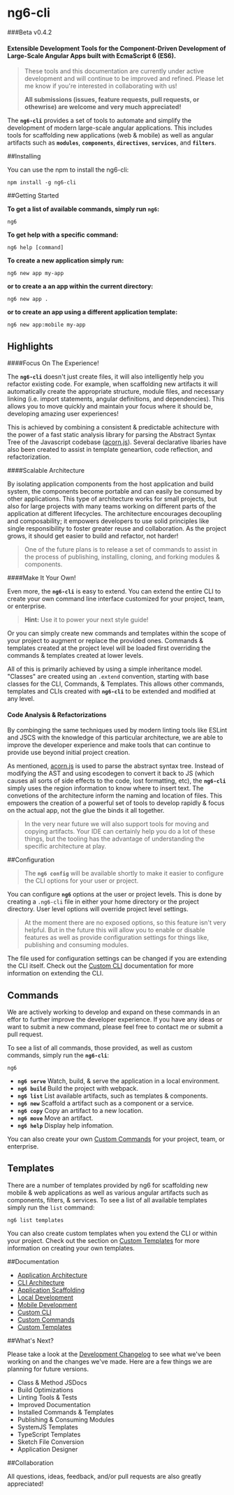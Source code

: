 # ng6-cli 
###Beta v0.4.2

#### Extensible Development Tools for the Component-Driven Development of Large-Scale Angular Apps built with EcmaScript 6 (ES6).

> These tools and this documentation are currently under active development and will continue to be improved and refined. Please let me know if you're interested in collaborating with us! 
>
> **All submissions (issues, feature requests, pull requests, or othewrise) are welcome and very much appreciated!**

The **`ng6-cli`** provides a set of tools to automate and simplify the development of modern large-scale angular applications. This includes tools for scaffolding new applications (web & mobile) as well as angular artifacts such as **`modules`**, 
**`components`**, **`directives`**, **`services`**, and **`filters`**.


##Installing

You can use the npm to install the ng6-cli:

```
npm install -g ng6-cli
```

##Getting Started

**To get a list of available commands, simply run `ng6`:**

```
ng6
```

**To get help with a specific command:**

```
ng6 help [command]
```

**To create a new application simply run:**

```
ng6 new app my-app
```

**or to create a an app within the current directory:**

```
ng6 new app .
```

**or to create an app using a different application template:**

```
ng6 new app:mobile my-app
```

## Highlights

####Focus On The Experience!

The **`ng6-cli`** doesn't just create files, it will also intelligently help you refactor existing code. For example, when scaffolding new artifacts it will automatically create the appropriate structure, module files, and necessary linking (i.e. import statements, angular definitions, and dependencies). This allows you to move quickly and maintain your focus where it should be, developing amazing user experiences! 

This is achieved by combining a consistent & predictable achitecture with the power of a fast static analysis library for parsing the Abstract Syntax Tree of the Javascript codebase ([acorn.js](https://github.com/ternjs/acorn)). Several declarative libaries have also been created to assist in template geneartion, code reflection, and refactorization. 

####Scalable Architecture

By isolating application components from the host application and build system, the components become portable and can easily be consumed by other applications. This type of architecture works for small projects, but also for large projects with many teams working on different parts of the application at different lifecycles. The architecture encourages decoupling and composability; it empowers developers to use solid principles like single responsibility to foster greater reuse and collaboration. As the project grows, it should get easier to build and refactor, not harder!

>One of the future plans is to release a set of commands to assist in the process of publishing, installing, cloning, and forking modules & components.

####Make It Your Own!

Even more, the **`ng6-cli`** is easy to extend. You can extend the entire CLI to create your own command line interface customized for your project, team, or enterprise. 

> **Hint:** Use it to power your next style guide!

Or you can simply create new commands and templates within the scope of your project to augment or replace the provided ones. Commands & templates created at the project level will be loaded first overriding the commands & templates created at lower levels.

All of this is primarily achieved by using a simple inheritance model. "Classes" are created using an `.extend` convention, starting with base classes for the CLI, Commands, & Templates. This allows other commands, templates and CLIs created with **`ng6-cli`** to be extended and modified at any level.

#### Code Analysis & Refactorizations

By combinging the same techniques used by modern linting tools like ESLint and JSCS with the knowledge of this particular architecture, we are able to improve the developer experience and make tools that can continue to provide use beyond initial project creation.

As mentioned, [acorn.js](https://github.com/ternjs/acorn) is used to parse the abstract syntax tree. Instead of modifying the AST and using escodegen to convert it back to JS (which causes all sorts of side effects to the code, lost formatting, etc), the **`ng6-cli`** simply uses the region information to know where to insert text. The convetions of the architecture inform the naming and location of files. This empowers the creation of a powerful set of tools to develop rapidly & focus on the actual app, not the glue the binds it all together.

> In the very near future we will also support tools for moving and copying artifacts. Your IDE can certainly help you do a lot of these things, but the tooling has the advantage of understanding the specific architecture at play.

##Configuration

> The **`ng6 config`** will be available shortly to make it easier to configure the CLI options for your user or project.

You can configure **`ng6`** options at the user or project levels. This is done by creating a `.ng6-cli` file in either your home directory or the project directory. User level options will override project level settings. 

> At the moment there are no exposed options, so this feature isn't very helpful. But in the future this will allow you to enable or disable features as well as provide configuration settings for things like, publishing and consuming modules.

The file used for configuration settings can be changed if you are extending the CLI itself. Check out the [Custom CLI](docs/custom-cli.md) documentation for more information on extending the CLI.

## Commands

We are actively working to develop and expand on these commands in an effor to further improve the developer experience. If you have any ideas or want to submit a new command, please feel free to contact me or submit a pull request.

To see a list of all commands, those provided, as well as custom commands, simply run the **`ng6-cli`**:

```
ng6
```
 
- **`ng6 serve`** Watch, build, & serve the application in a local environment.
- **`ng6 build`** Build the project with webpack.
- **`ng6 list`** List available artifacts, such as templates & components.
- **`ng6 new`** Scaffold a artifact such as a component or a service.
- **`ng6 copy`** Copy an artifact to a new location.
- **`ng6 move`** Move an artifact.
- **`ng6 help`** Display help infomation.

You can also create your own [Custom Commands](docs/comands.md) for your project, team, or enterprise. 

## Templates

There are a number of templates provided by ng6 for scaffolding new mobile & web applications as well as various angular artifacts such as components, filters, & services. To see a list of all available templates simply run the `list` command:

```
ng6 list templates
```

You can also create custom templates when you extend the CLI or within your project. Check out the section on [Custom Templates](docs/templates.md) for more information on creating your own templates.


##Documentation

- [Application Architecture](docs/architecture.md)
- [CLI Architecture](docs/cli-architecture.md)
- [Application Scaffolding](docs/scaffolding.md)
- [Local Development](docs/local-development.md)
- [Mobile Development](docs/mobile-development.md)
- [Custom CLI](docs/custom-cli.md)
- [Custom Commands](docs/commands.md)
- [Custom Templates](docs/templates.md)

##What's Next?

Please take a look at the [Development Changelog](changelog.md) to see what we've been working on and the changes we've made. Here are a few things we are planning for future versions. 

- Class & Method JSDocs
- Build Optimizations
- Linting Tools & Tests
- Improved Documentation
- Installed Commands & Templates
- Publishing & Consuming Modules
- SystemJS Templates
- TypeScript Templates
- Sketch File Conversion
- Application Designer

##Collaboration

All questions, ideas, feedback, and/or pull requests are also greatly appreciated! 
